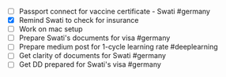 - [ ] Passport connect for vaccine certificate - Swati #germany 
- [x] Remind Swati to check for insurance
- [ ] Work on mac setup
- [ ] Prepare Swati's documents for visa #germany 
- [ ] Prepare medium post for 1-cycle learning rate #deeplearning
- [ ] Get clarity of documents for Swati #germany 
- [ ] Get DD prepared for Swati's visa #germany 